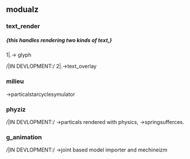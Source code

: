 ## modualz

### text_render
##### {this handles rendering two kinds of text,}

1|.-> glyph

/|IN DEVLOPMENT:/
2|.->text_overlay


### milieu
->particalstarcyclesymulator

### phyziz
/|IN DEVLOPMENT:/
->particals rendered with physics,
->springsufferces.

### g_animation
/|IN DEVLOPMENT:/
->joint based model importer and mechineizm

